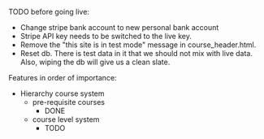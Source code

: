 TODO before going live:
- Change stripe bank account to new personal bank account
- Stripe API key needs to be switched to the live key.
- Remove the "this site is in test mode" message in course_header.html.
- Reset db. There is test data in it that we should not mix with live data. Also, wiping the db will give us a clean slate.

Features in order of importance:
- Hierarchy course system
	- pre-requisite courses
		- DONE
	- course level system
		- TODO